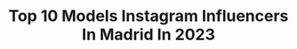 ---
title: Top 10 Models Instagram Influencers In Madrid In 2023
description: >-
  Find top models Instagram influencers in Madrid in 2023. Most popular hashtags: #madrid #model #modelomadrid #spain.
platform: Instagram
hits: 231
text_top: Analyze the top-rated Instagram profiles on inBeat.
text_bottom: Our database has 231 Instagram influencers like this in Madrid, Spain for you to pitch.
profiles:
  - username: "josiito.12"
    fullname: >-
      JOSE RUEDA 🌹
    bio: >-
      📍Madrid, 20. 🎓 Técnico Deportivo. 📩 joserueda00@outlook.com
    location: "Spain"
    followers: 130751
    engagement: 751
    commentsToLikes: 0.011807
    id: ck6tzzgrlcrcm0j71nchqj3ki
    verified: false
    hashtags: "#malaga, #fuengirola, #spain, #model"
  - username: "helenwearsit"
    fullname: >-
      HELEN ➵ Fashion➵Beauty ➵Inspo
    bio: >-
      ❉ Engineer & Fashion Blogger ✥ Collabs ➵ helenwearsit@hotmail.com ✼Shop my looks ➡️
    location: "Spain"
    followers: 40810
    engagement: 117
    commentsToLikes: 0.312956
    id: ck55j699gwd4l0i11n32lvvkq
    verified: false
    hashtags: "#bohochic, #beautyblogger, #wiwtoday, #zaraoutfit"
  - username: "helen_felis"
    fullname: >-
      modelo en españa
    bio: >-
      Modelo 📸 entrenador/ фитнес Тренер 🏋🏻 Дважды мама España/ Torrevieja 🇪🇸 Cooperación: @helena_cooperation Магазин @style_shop_uk_
    location: "Spain"
    followers: 405519
    engagement: 41
    commentsToLikes: 0.029048
    id: ck5pxa29rqszx0i11wjd6ynmd
    verified: false
    hashtags: "#modelsspain, #modelomurcia, #vivo, #modelosalicante"
  - username: "juandepacheco"
    fullname: >-
      Juande Pacheco
    bio: >-
      passionate. artist. human. Director y Mentor @headwaydancestudio
    location: "Spain"
    followers: 12470
    engagement: 1182
    commentsToLikes: 0.074168
    id: ck5c36tx5ypd00i11f05w2dfp
    verified: false
    hashtags: "#boys, #spain, #dancer, #danceclass"
  - username: "jordansotto1"
    fullname: >-
      Jordan Sotto 👁
    bio: >-
      Born in Venezuela 🇻🇪 📍 bcn ⚛️
    location: "Spain"
    followers: 113257
    engagement: 136
    commentsToLikes: 0.018362
    id: ck5q2jm7cgch10i11hrib5npg
    verified: false
    hashtags: "#universo, #fuente, #gracias, #instafashion"
  - username: "palomaszalai"
    fullname: >-
      🕊️
    bio: >-
      Actriz Madrid, Spain Trabajos MD 📩 22~44 🐺
    location: "Spain"
    followers: 4726
    engagement: 858
    commentsToLikes: 0.117783
    id: ck6tk3maa3xte0j71siy0i687
    verified: false
    hashtags: "#madridfoto, #sesiondefotosmadrid, #modelmadrid, #shootingmadrid"
  - username: "lour_homedes"
    fullname: >-
      Lourdes Homedes Ibáñez
    bio: >-
      🇪🇸SPANISH MODEL Home Madrid / From Zaragoza 🖥• Economist •Community manager •Web designer 🌈Founder of @mosscomunicacion
    location: "Spain"
    followers: 61137
    engagement: 275
    commentsToLikes: 0.037962
    id: ck5hoovdppydn0i11r3krg8ga
    verified: false
    hashtags: "#fotografosespa, #instazaragoza, #fotografosespan, #zaragozando"
  - username: "serendipityando"
    fullname: >-
      ⭐VALERIA⭐
    bio: >-
      Valeria Ortiz Teen Model 📍Madrid ~Spain 🇪🇦 Colaboraciones 📸 por Mensaje Directo o 💌 yoyva@hotmail.es
    location: "Spain"
    followers: 197936
    engagement: 192
    commentsToLikes: 0.029091
    id: ck602sy41iyxs0i14f42h32cj
    verified: false
    hashtags: "#pullandbearcommunity, #filomena"
  - username: "trisha__sg"
    fullname: >-
      Trisha/ Mara
    bio: >-
      🧜🏻‍♀️MODELO curvy alternativa 📸@maradenche_photo 💄makeup artist 👩‍🎤SG model 📍Madrid
    location: "Spain"
    followers: 17145
    engagement: 254
    commentsToLikes: 0.075909
    id: ck6uhiw6i9dq90j71nc1bf885
    verified: false
    hashtags: "#sg, #pinkhair, #fantasyhair, #curvymodel"
  - username: "officialnievesa"
    fullname: >-
      Nieves Álvarez
    bio: >-
      ▪️M O D E L▫️#FlashModaTVE H O S T ▪️A G E N T▫️SS&M Madrid▫️MUNICH MODELS ▪️F B @OfficialNievesA
    location: "Spain"
    followers: 348539
    engagement: 141
    commentsToLikes: 0.027350
    id: ck0w0e0s4dpwk0i195b44wxxx
    verified: true
    hashtags: "#moda, #stephanerolland, #hautecouture, #fashion"
---